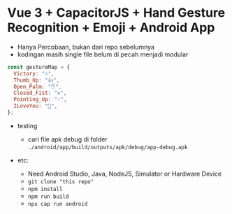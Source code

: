 # Vue 3 + CapacitorJS + Hand Gesture Recognition + Emoji + Android App

- Hanya Percobaan, bukan dari repo sebelumnya
- kodingan masih single file belum di pecah menjadi modular

```js
const gestureMap = {
  Victory: "✌️",
  Thumb_Up: "👍",
  Open_Palm: "✋",
  Closed_Fist: "✊",
  Pointing_Up: "☝️",
  ILoveYou: "🤟",
};
```

- testing
  - cari file apk debug di folder `./android/app/build/outputs/apk/debug/app-debug.apk`

- etc:
  - Need Android Studio, Java, NodeJS, Simulator or Hardware Device
  - `git clone "this repo"`
  - `npm install`
  - `npm run build`
  - `npx cap run android`
